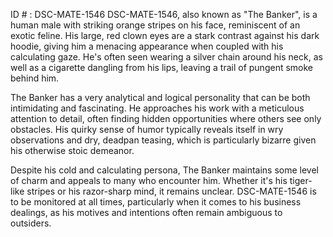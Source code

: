 ID # : DSC-MATE-1546
DSC-MATE-1546, also known as "The Banker", is a human male with striking orange stripes on his face, reminiscent of an exotic feline. His large, red clown eyes are a stark contrast against his dark hoodie, giving him a menacing appearance when coupled with his calculating gaze. He's often seen wearing a silver chain around his neck, as well as a cigarette dangling from his lips, leaving a trail of pungent smoke behind him.

The Banker has a very analytical and logical personality that can be both intimidating and fascinating. He approaches his work with a meticulous attention to detail, often finding hidden opportunities where others see only obstacles. His quirky sense of humor typically reveals itself in wry observations and dry, deadpan teasing, which is particularly bizarre given his otherwise stoic demeanor.

Despite his cold and calculating persona, The Banker maintains some level of charm and appeals to many who encounter him. Whether it's his tiger-like stripes or his razor-sharp mind, it remains unclear. DSC-MATE-1546 is to be monitored at all times, particularly when it comes to his business dealings, as his motives and intentions often remain ambiguous to outsiders.